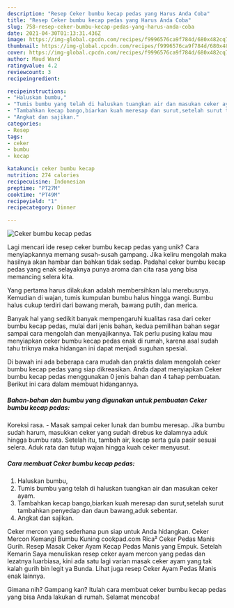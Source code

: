 ```yaml
---
description: "Resep Ceker bumbu kecap pedas yang Harus Anda Coba"
title: "Resep Ceker bumbu kecap pedas yang Harus Anda Coba"
slug: 758-resep-ceker-bumbu-kecap-pedas-yang-harus-anda-coba
date: 2021-04-30T01:13:31.436Z
image: https://img-global.cpcdn.com/recipes/f9996576ca9f784d/680x482cq70/ceker-bumbu-kecap-pedas-foto-resep-utama.jpg
thumbnail: https://img-global.cpcdn.com/recipes/f9996576ca9f784d/680x482cq70/ceker-bumbu-kecap-pedas-foto-resep-utama.jpg
cover: https://img-global.cpcdn.com/recipes/f9996576ca9f784d/680x482cq70/ceker-bumbu-kecap-pedas-foto-resep-utama.jpg
author: Maud Ward
ratingvalue: 4.2
reviewcount: 3
recipeingredient:

recipeinstructions:
- "Haluskan bumbu,"
- "Tumis bumbu yang telah di haluskan tuangkan air dan masukan ceker ayam."
- "Tambahkan kecap bango,biarkan kuah meresap dan surut,setelah surut tambahkan penyedap dan daun bawang,aduk sebentar."
- "Angkat dan sajikan."
categories:
- Resep
tags:
- ceker
- bumbu
- kecap

katakunci: ceker bumbu kecap 
nutrition: 274 calories
recipecuisine: Indonesian
preptime: "PT27M"
cooktime: "PT49M"
recipeyield: "1"
recipecategory: Dinner

---
```



![Ceker bumbu kecap pedas](https://img-global.cpcdn.com/recipes/f9996576ca9f784d/680x482cq70/ceker-bumbu-kecap-pedas-foto-resep-utama.jpg)

Lagi mencari ide resep ceker bumbu kecap pedas yang unik? Cara menyiapkannya memang susah-susah gampang. Jika keliru mengolah maka hasilnya akan hambar dan bahkan tidak sedap. Padahal ceker bumbu kecap pedas yang enak selayaknya punya aroma dan cita rasa yang bisa memancing selera kita.

Yang pertama harus dilakukan adalah membersihkan lalu merebusnya. Kemudian di wajan, tumis kumpulan bumbu halus hingga wangi. Bumbu halus cukup terdiri dari bawang merah, bawang putih, dan merica.

Banyak hal yang sedikit banyak mempengaruhi kualitas rasa dari ceker bumbu kecap pedas, mulai dari jenis bahan, kedua pemilihan bahan segar sampai cara mengolah dan menyajikannya. Tak perlu pusing kalau mau menyiapkan ceker bumbu kecap pedas enak di rumah, karena asal sudah tahu triknya maka hidangan ini dapat menjadi suguhan spesial.


Di bawah ini ada beberapa cara mudah dan praktis dalam mengolah ceker bumbu kecap pedas yang siap dikreasikan. Anda dapat menyiapkan Ceker bumbu kecap pedas menggunakan 0 jenis bahan dan 4 tahap pembuatan. Berikut ini cara dalam membuat hidangannya.

<!--inarticleads1-->

##### Bahan-bahan dan bumbu yang digunakan untuk pembuatan Ceker bumbu kecap pedas:



Koreksi rasa. - Masak sampai ceker lunak dan bumbu meresap. Jika bumbu sudah harum, masukkan ceker yang sudah direbus ke dalamnya aduk hingga bumbu rata. Setelah itu, tambah air, kecap serta gula pasir sesuai selera. Aduk rata dan tutup wajan hingga kuah ceker menyusut. 

<!--inarticleads2-->

##### Cara membuat Ceker bumbu kecap pedas:

1. Haluskan bumbu,
1. Tumis bumbu yang telah di haluskan tuangkan air dan masukan ceker ayam.
1. Tambahkan kecap bango,biarkan kuah meresap dan surut,setelah surut tambahkan penyedap dan daun bawang,aduk sebentar.
1. Angkat dan sajikan.


Ceker mercon yang sederhana pun siap untuk Anda hidangkan. Ceker Mercon Kemangi Bumbu Kuning cookpad.com Rica² Ceker Pedas Manis Gurih. Resep Masak Ceker Ayam Kecap Pedas Manis yang Empuk. Setelah Kemarin Saya menuliskan resep ceker ayam mercon yang pedas dan lezatnya luarbiasa, kini ada satu lagi varian masak ceker ayam yang tak kalah gurih bin legit ya Bunda. Lihat juga resep Ceker Ayam Pedas Manis enak lainnya. 

Gimana nih? Gampang kan? Itulah cara membuat ceker bumbu kecap pedas yang bisa Anda lakukan di rumah. Selamat mencoba!
